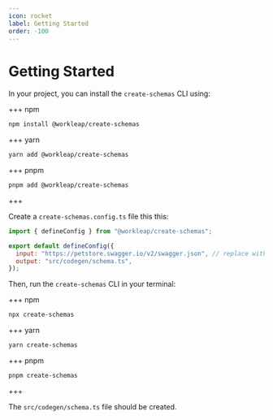 ```yaml
---
icon: rocket
label: Getting Started
order: -100
---
```


# Getting Started

In your project, you can install the `create-schemas` CLI using:

+++ npm
```bash
npm install @workleap/create-schemas
```
+++ yarn
```bash
yarn add @workleap/create-schemas
```
+++ pnpm
```bash
pnpm add @workleap/create-schemas
```
+++

Create a `create-schemas.config.ts` file this this:

```js create-schemas.config.ts
import { defineConfig } from "@workleap/create-schemas";

export default defineConfig({
  input: "https://petstore.swagger.io/v2/swagger.json", // replace with your own OpenAPI schema
  output: "src/codegen/schema.ts",
});
```

Then, run the `create-schemas` CLI in your terminal:

+++ npm
```bash
npx create-schemas
```
+++ yarn
```bash
yarn create-schemas
```
+++ pnpm
```bash
pnpm create-schemas
```
+++

The `src/codegen/schema.ts` file should be created.